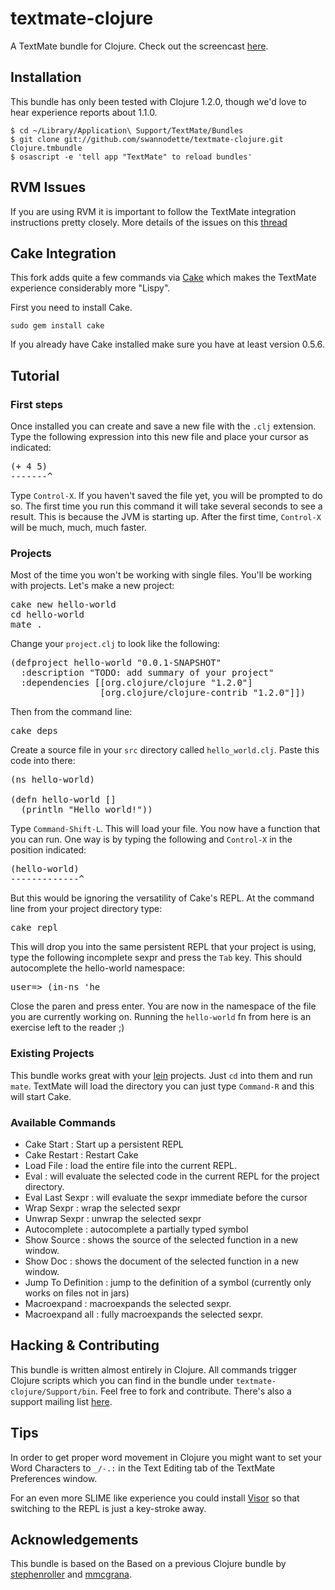 # textmate-clojure

A TextMate bundle for Clojure. Check out the screencast [here](http://blip.tv/file/4160578).

## Installation

This bundle has only been tested with Clojure 1.2.0, though we'd love to hear experience reports about 1.1.0.

    $ cd ~/Library/Application\ Support/TextMate/Bundles
    $ git clone git://github.com/swannodette/textmate-clojure.git Clojure.tmbundle
    $ osascript -e 'tell app "TextMate" to reload bundles'

## RVM Issues

If you are using RVM it is important to follow the TextMate integration instructions pretty closely. More details of the issues on this [thread](http://groups.google.com/group/textmate-clojure/browse_thread/thread/7d42a13f50c98fdd)

## Cake Integration

This fork adds quite a few commands via [Cake](http://github.com/ninjudd/cake) which makes the TextMate experience considerably more "Lispy".

First you need to install Cake.

    sudo gem install cake
    
If you already have Cake installed make sure you have at least version 0.5.6.

## Tutorial

### First steps

Once installed you can create and save a new file with the <code>.clj</code> extension. Type the following expression into this new file and place your cursor as indicated:

<pre>
(+ 4 5)
-------^
</pre>

Type <code>Control-X</code>. If you haven't saved the file yet, you will be prompted to do so. The first time you run this command it will take several seconds to see a result. This is because the JVM is starting up. After the first time, <code>Control-X</code> will be much, much, much faster.

### Projects

Most of the time you won't be working with single files. You'll be working with projects. Let's make a new project:

<pre class="console">
cake new hello-world
cd hello-world
mate .
</pre>

Change your <code>project.clj</code> to look like the following:

<pre>
(defproject hello-world "0.0.1-SNAPSHOT"
  :description "TODO: add summary of your project"
  :dependencies [[org.clojure/clojure "1.2.0"]
                 [org.clojure/clojure-contrib "1.2.0"]])
</pre>

Then from the command line:

<pre class="console">
cake deps
</pre>

Create a source file in your <code>src</code> directory called <code>hello_world.clj</code>. Paste this code into there:

<pre>
(ns hello-world)

(defn hello-world []
  (println "Hello world!"))
</pre>

Type <code>Command-Shift-L</code>. This will load your file. You now have a function that you can run. One way is by typing the following and <code>Control-X</code> in the position indicated:

<pre>
(hello-world)
-------------^
</pre>

But this would be ignoring the versatility of Cake's REPL. At the command line from your project directory type:

<pre class="console">
cake repl
</pre>

This will drop you into the same persistent REPL that your project is using, type the following incomplete sexpr and press the <code>Tab</code> key. This should autocomplete the hello-world namespace:

<pre>
user=> (in-ns 'he
</pre>

Close the paren and press enter. You are now in the namespace of the file you are currently working on. Running the <code>hello-world</code> fn from here is an exercise left to the reader ;)

### Existing Projects

This bundle works great with your [lein](http://github.com/technomancy/leiningen) projects. Just <code>cd</code> into them and run <code>mate</code>. TextMate will load the directory you can just type <code>Command-R</code> and this will start Cake.

### Available Commands

* Cake Start : Start up a persistent REPL
* Cake Restart : Restart Cake
* Load File : load the entire file into the current REPL.
* Eval : will evaluate the selected code in the current REPL for the project directory.
* Eval Last Sexpr : will evaluate the sexpr immediate before the cursor
* Wrap Sexpr : wrap the selected sexpr
* Unwrap Sexpr : unwrap the selected sexpr
* Autocomplete : autocomplete a partially typed symbol
* Show Source : shows the source of the selected function in a new window.
* Show Doc : shows the document of the selected function in a new window.
* Jump To Definition : jump to the definition of a symbol (currently only works on files not in jars)
* Macroexpand : macroexpands the selected sexpr.
* Macroexpand all : fully macroexpands the selected sexpr.

## Hacking & Contributing

This bundle is written almost entirely in Clojure. All commands trigger Clojure scripts which you can find in the bundle under <code>textmate-clojure/Support/bin</code>. Feel free to fork and contribute. There's also a support mailing list [here](http://groups.google.com/group/textmate-clojure).

## Tips

In order to get proper word movement in Clojure you might want to set your Word Characters to <code>_/-.:</code> in the Text Editing tab of the TextMate Preferences window.

For an even more SLIME like experience you could install [Visor](http://visor.binaryage.com/) so that switching to the REPL is just a key-stroke away.

## Acknowledgements

This bundle is based on the Based on a previous Clojure bundle by [stephenroller](http://github.com/stephenroller/clojure-tmbundle) and [mmcgrana](http://github.com/mmcgrana/textmate-clojure).